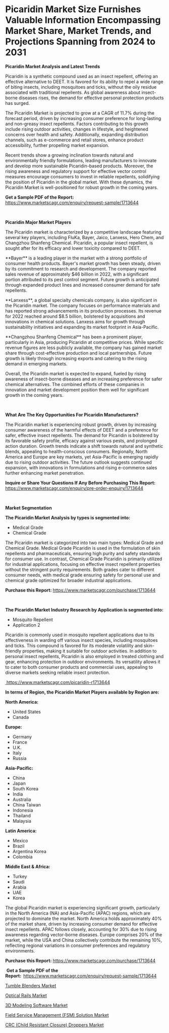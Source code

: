 <p><h1>Picaridin Market Size Furnishes Valuable Information Encompassing Market Share, Market Trends, and Projections Spanning from 2024 to 2031</h1></p><p><strong>Picaridin Market Analysis and Latest Trends</strong></p>
<p><p>Picaridin is a synthetic compound used as an insect repellent, offering an effective alternative to DEET. It is favored for its ability to repel a wide range of biting insects, including mosquitoes and ticks, without the oily residue associated with traditional repellents. As global awareness about insect-borne diseases rises, the demand for effective personal protection products has surged. </p><p>The Picaridin Market is projected to grow at a CAGR of 11.7% during the forecast period, driven by increasing consumer preference for long-lasting and non-greasy insect repellents. Factors contributing to this growth include rising outdoor activities, changes in lifestyle, and heightened concerns over health and safety. Additionally, expanding distribution channels, such as e-commerce and retail stores, enhance product accessibility, further propelling market expansion. </p><p>Recent trends show a growing inclination towards natural and environmentally friendly formulations, leading manufacturers to innovate and develop more sustainable Picaridin-based products. Moreover, the rising awareness and regulatory support for effective vector control measures encourage consumers to invest in reliable repellents, solidifying the position of Picaridin in the global market. With these dynamics, the Picaridin Market is well-positioned for robust growth in the coming years.</p></p>
<p><strong>Get a Sample PDF of the Report:&nbsp;</strong> <a href="https://www.marketscagr.com/enquiry/request-sample/1713644?utm_campaign=1126&utm_medium=2&utm_source=Github&utm_content=ia&utm_term=11112024&utm_id=picaridin">https://www.marketscagr.com/enquiry/request-sample/1713644</a></p>
<p>&nbsp;</p>
<p><strong>Picaridin Major Market Players</strong></p>
<p><p>The Picaridin market is characterized by a competitive landscape featuring several key players, including FluKa, Bayer, Jaico, Lanxess, Hero Chem, and Changzhou Shanfeng Chemical. Picaridin, a popular insect repellent, is sought after for its efficacy and lower toxicity compared to DEET.</p><p>**Bayer** is a leading player in the market with a strong portfolio of consumer health products. Bayer's market growth has been steady, driven by its commitment to research and development. The company reported sales revenue of approximately $46 billion in 2022, with a significant portion attributed to its pest control segment. Future growth is anticipated through expanded product lines and increased consumer demand for safe repellents.</p><p>**Lanxess**, a global specialty chemicals company, is also significant in the Picaridin market. The company focuses on performance materials and has reported strong advancements in its production processes. Its revenue for 2022 reached around $8.5 billion, bolstered by acquisitions and innovations in chemical solutions. Lanxess aims for growth through sustainability initiatives and expanding its market footprint in Asia-Pacific.</p><p>**Changzhou Shanfeng Chemical** has been a prominent player, particularly in Asia, producing Picaridin at competitive prices. While specific revenue figures are less publicly available, the company has gained market share through cost-effective production and local partnerships. Future growth is likely through increasing exports and catering to the rising demand in emerging markets.</p><p>Overall, the Picaridin market is expected to expand, fueled by rising awareness of insect-borne diseases and an increasing preference for safer chemical alternatives. The combined efforts of these companies in innovation and market development position them well for significant growth in the coming years.</p></p>
<p>&nbsp;</p>
<p><strong>What Are The Key Opportunities For Picaridin Manufacturers?</strong></p>
<p><p>The Picaridin market is experiencing robust growth, driven by increasing consumer awareness of the harmful effects of DEET and a preference for safer, effective insect repellents. The demand for Picaridin is bolstered by its favorable safety profile, efficacy against various pests, and prolonged action duration. Growth trends indicate a shift towards natural and synthetic blends, appealing to health-conscious consumers. Regionally, North America and Europe are key markets, yet Asia-Pacific is emerging rapidly due to rising outdoor activities. The future outlook suggests continued expansion, with innovations in formulations and rising e-commerce sales further enhancing market penetration.</p></p>
<p><strong>Inquire or Share Your Questions If Any Before Purchasing This Report:</strong> <a href="https://www.marketscagr.com/enquiry/pre-order-enquiry/1713644?utm_campaign=1126&utm_medium=2&utm_source=Github&utm_content=ia&utm_term=11112024&utm_id=picaridin">https://www.marketscagr.com/enquiry/pre-order-enquiry/1713644</a></p>
<p>&nbsp;</p>
<p><strong>Market Segmentation</strong></p>
<p><strong>The Picaridin Market Analysis by types is segmented into:</strong></p>
<p><ul><li>Medical Grade</li><li>Chemical Grade</li></ul></p>
<p><p>The Picaridin market is categorized into two main types: Medical Grade and Chemical Grade. Medical Grade Picaridin is used in the formulation of skin repellents and pharmaceuticals, ensuring high purity and safety standards for consumer use. In contrast, Chemical Grade Picaridin is primarily utilized for industrial applications, focusing on effective insect repellent properties without the stringent purity requirements. Both grades cater to different consumer needs, with medical grade ensuring safety for personal use and chemical grade optimized for broader industrial applications.</p></p>
<p><strong>Purchase this Report:&nbsp;</strong><a href="https://www.marketscagr.com/purchase/1713644?utm_campaign=1126&utm_medium=2&utm_source=Github&utm_content=ia&utm_term=11112024&utm_id=picaridin">https://www.marketscagr.com/purchase/1713644</a></p>
<p>&nbsp;</p>
<p><strong>The Picaridin Market Industry Research by Application is segmented into:</strong></p>
<p><ul><li>Mosquito Repellent</li><li>Application 2</li></ul></p>
<p><p>Picaridin is commonly used in mosquito repellent applications due to its effectiveness in warding off various insect species, including mosquitoes and ticks. This compound is favored for its moderate volatility and skin-friendly properties, making it suitable for outdoor activities. In addition to personal insect repellents, Picaridin is also employed in treated clothing and gear, enhancing protection in outdoor environments. Its versatility allows it to cater to both consumer products and commercial uses, appealing to diverse markets seeking reliable insect protection.</p></p>
<p><a href="https://www.marketscagr.com/picaridin-r1713644?utm_campaign=1126&utm_medium=2&utm_source=Github&utm_content=ia&utm_term=11112024&utm_id=picaridin">&nbsp;https://www.marketscagr.com/picaridin-r1713644</a></p>
<p><strong>In terms of Region, the Picaridin Market Players available by Region are:</strong></p>
<p>
    <p> <strong> North America: </strong>
        <ul>
            <li>United States</li>
            <li>Canada</li>
        </ul>
        </p> 
    <p> <strong> Europe: </strong>
        <ul>
            <li>Germany</li>
            <li>France</li>
            <li>U.K.</li>
            <li>Italy</li>
            <li>Russia</li>
        </ul>
        </p> 
    <p> <strong> Asia-Pacific: </strong>
        <ul>
            <li>China</li>
            <li>Japan</li>
            <li>South Korea</li>
            <li>India</li>
            <li>Australia</li>
            <li>China Taiwan</li>
            <li>Indonesia</li>
            <li>Thailand</li>
            <li>Malaysia</li>
        </ul>
        </p> 
    <p> <strong> Latin America: </strong>
        <ul>
            <li>Mexico</li>
            <li>Brazil</li>
            <li>Argentina Korea</li>
            <li>Colombia</li>
        </ul>
        </p> 
    <p> <strong> Middle East & Africa: </strong>
        <ul>
            <li>Turkey</li>
            <li>Saudi</li>
            <li>Arabia</li>
            <li>UAE</li>
            <li>Korea</li>
        </ul>
    </p>
    </p>
<p><p>The global Picaridin market is experiencing significant growth, particularly in the North America (NA) and Asia-Pacific (APAC) regions, which are projected to dominate the market. North America holds approximately 40% of the market share, driven by increasing consumer demand for effective insect repellents. APAC follows closely, accounting for 30% due to rising awareness regarding vector-borne diseases. Europe comprises 20% of the market, while the USA and China collectively contribute the remaining 10%, reflecting regional variations in consumer preferences and regulatory environments.</p></p>
<p><strong>Purchase this Report: </strong><a href="https://www.marketscagr.com/purchase/1713644?utm_campaign=1126&utm_medium=2&utm_source=Github&utm_content=ia&utm_term=11112024&utm_id=picaridin">https://www.marketscagr.com/purchase/1713644</a></p>
<p>&nbsp;<strong>Get a Sample PDF of the Report:&nbsp;&nbsp;</strong><a href="https://www.marketscagr.com/enquiry/request-sample/1713644?utm_campaign=1126&utm_medium=2&utm_source=Github&utm_content=ia&utm_term=11112024&utm_id=picaridin">https://www.marketscagr.com/enquiry/request-sample/1713644</a></p>
<p><strong></strong></p>
<p><p><a href="https://www.linkedin.com/pulse/tumble-blenders-market-maturity-analysis-regional-disparities-sq5if?utm_campaign=1126&utm_medium=2&utm_source=Github&utm_content=ia&utm_term=11112024&utm_id=picaridin">Tumble Blenders Market</a></p><p><a href="https://www.linkedin.com/pulse/optical-rails-market-indicators-size-regional-breakdown-player-nzfgf?utm_campaign=1126&utm_medium=2&utm_source=Github&utm_content=ia&utm_term=11112024&utm_id=picaridin">Optical Rails Market</a></p><p><a href="https://www.linkedin.com/pulse/emerging-technologies-reshaping-3d-modeling-software-market-x5mkf?utm_campaign=1126&utm_medium=2&utm_source=Github&utm_content=ia&utm_term=11112024&utm_id=picaridin">3D Modeling Software Market</a></p><p><a href="https://www.linkedin.com/pulse/field-service-management-fsm-solution-market-growth-outlook-9jajf?utm_campaign=1126&utm_medium=2&utm_source=Github&utm_content=ia&utm_term=11112024&utm_id=picaridin">Field Service Management (FSM) Solution Market</a></p><p><a href="https://www.linkedin.com/pulse/emerging-trends-crc-child-resistant-closure-droppers-market-rf5ff?utm_campaign=1126&utm_medium=2&utm_source=Github&utm_content=ia&utm_term=11112024&utm_id=picaridin">CRC (Child Resistant Closure) Droppers Market</a></p></p>